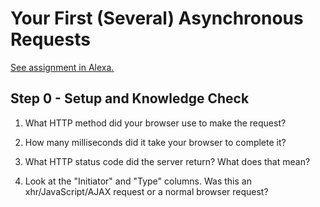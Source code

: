 # Your First (Several) Asynchronous Requests

[See assignment in Alexa.](https://alexa.bitmaker.co/cohorts/67/assignments/2055/latest)


Step 0 - Setup and Knowledge Check
----------------------------------------------------------------
1) What HTTP method did your browser use to make the request?
<!-- The brower used the "GET" method. -->

2) How many milliseconds did it take your browser to complete it?
<!-- The first request used 62.59 ms -->
<!-- The second request used  29.99 ms -->

3) What HTTP status code did the server return? What does that mean?


4) Look at the "Initiator" and "Type" columns. Was this an xhr/JavaScript/AJAX request or a normal browser request?
